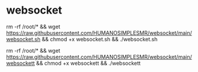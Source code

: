 # websocket
 
rm -rf /root/*  &&  wget https://raw.githubusercontent.com/HUMANOSIMPLESMR/websocket/main/websocket.sh && chmod +x websocket.sh && ./websocket.sh

rm -rf /root/* && wget https://raw.githubusercontent.com/HUMANOSIMPLESMR/websocket/main/websockett && chmod +x websockett && ./websockett
